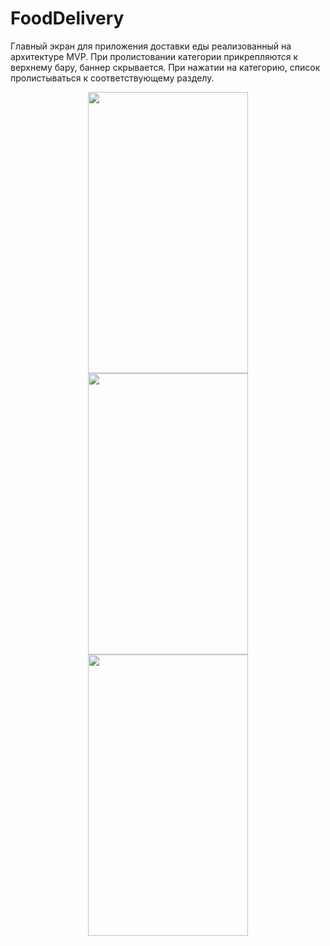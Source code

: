 # FoodDelivery

Главный экран для приложения доставки еды реализованный на архитектуре MVP. При пролистовании категории прикрепляются к верхнему бару, баннер скрывается.
При нажатии на категорию, список пролистываться к соответствующему разделу.

<p align="center">
 <img src="https://user-images.githubusercontent.com/61318296/202701431-d5e2a2ec-76c2-46cc-b2d5-d6a827ef93fc.gif" width="256" height="450">
 <img src="https://user-images.githubusercontent.com/61318296/202704678-9bbaad6f-ddce-4f44-b077-19c00e150eba.png" width="256" height="450">
 <img src="https://user-images.githubusercontent.com/61318296/202704694-f0cd1539-0451-4984-94db-484bfa29d0bc.png" width="256" height="450">
</p>
